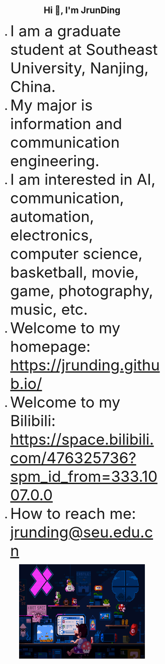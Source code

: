 <h1 align="center">Hi 👋, I'm JrunDing</h1>

- <font size=8>I am a graduate student at Southeast University, Nanjing, China.</font>
- <font size=8>My major is information and communication engineering.</font>
- <font size=8>I am interested in AI, communication, automation, electronics, computer science, basketball, movie, game, photography, music, etc.</font>
- <font size=8>Welcome to my homepage: https://jrunding.github.io/</font>
- <font size=8>Welcome to my Bilibili: https://space.bilibili.com/476325736?spm_id_from=333.1007.0.0</font>
- <font size=8>How to reach me: jrunding@seu.edu.cn</font>


<div align=center> <img width="400" height="300" src="https://github.com/codeman008/codeman008/blob/main/225813708-98b745f2-7d22-48cf-9150-083f1b00d6c9.gif"/> </div>

